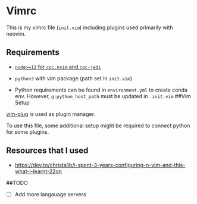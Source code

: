 # Vimrc
This is my vimrc file (`init.vim`) including plugins used primarily with neovim.

## Requirements

* [`node>=12` for `coc.nvim` and `coc-jedi`](https://github.com/neoclide/coc.nvim/wiki/Install-coc.nvim)
* `python3` with vim package (path set in `init.vim`)

* Python requirements can be found in `environment.yml` to create conda env. However, `g:python_host_path` must be updated in `.init.vim`
##Vim Setup

[vim-plug](https://github.com/junegunn/vim-plug) is used as plugin manager.

To use this file, some additional setup might be required to connect python for some plugins.

## Resources that I used

* https://dev.to/christalib/i-spent-3-years-configuring-n-vim-and-this-what-i-learnt-22on

##TODO

- [ ] Add more langauage servers
